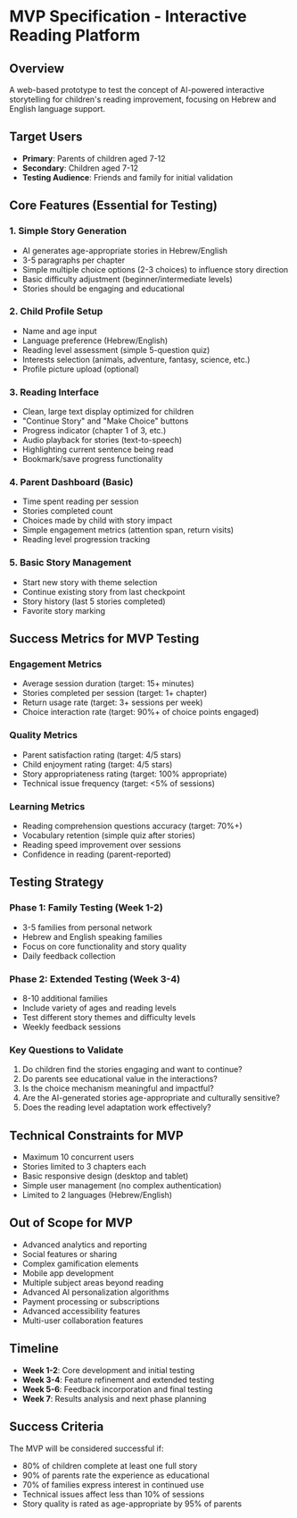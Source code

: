 # MVP Specification - Interactive Reading Platform

## Overview
A web-based prototype to test the concept of AI-powered interactive storytelling for children's reading improvement, focusing on Hebrew and English language support.

## Target Users
- **Primary**: Parents of children aged 7-12
- **Secondary**: Children aged 7-12
- **Testing Audience**: Friends and family for initial validation

## Core Features (Essential for Testing)

### 1. Simple Story Generation
- AI generates age-appropriate stories in Hebrew/English
- 3-5 paragraphs per chapter
- Simple multiple choice options (2-3 choices) to influence story direction
- Basic difficulty adjustment (beginner/intermediate levels)
- Stories should be engaging and educational

### 2. Child Profile Setup
- Name and age input
- Language preference (Hebrew/English)
- Reading level assessment (simple 5-question quiz)
- Interests selection (animals, adventure, fantasy, science, etc.)
- Profile picture upload (optional)

### 3. Reading Interface
- Clean, large text display optimized for children
- "Continue Story" and "Make Choice" buttons
- Progress indicator (chapter 1 of 3, etc.)
- Audio playback for stories (text-to-speech)
- Highlighting current sentence being read
- Bookmark/save progress functionality

### 4. Parent Dashboard (Basic)
- Time spent reading per session
- Stories completed count
- Choices made by child with story impact
- Simple engagement metrics (attention span, return visits)
- Reading level progression tracking

### 5. Basic Story Management
- Start new story with theme selection
- Continue existing story from last checkpoint
- Story history (last 5 stories completed)
- Favorite story marking

## Success Metrics for MVP Testing

### Engagement Metrics
- Average session duration (target: 15+ minutes)
- Stories completed per session (target: 1+ chapter)
- Return usage rate (target: 3+ sessions per week)
- Choice interaction rate (target: 90%+ of choice points engaged)

### Quality Metrics
- Parent satisfaction rating (target: 4/5 stars)
- Child enjoyment rating (target: 4/5 stars)
- Story appropriateness rating (target: 100% appropriate)
- Technical issue frequency (target: <5% of sessions)

### Learning Metrics
- Reading comprehension questions accuracy (target: 70%+)
- Vocabulary retention (simple quiz after stories)
- Reading speed improvement over sessions
- Confidence in reading (parent-reported)

## Testing Strategy

### Phase 1: Family Testing (Week 1-2)
- 3-5 families from personal network
- Hebrew and English speaking families
- Focus on core functionality and story quality
- Daily feedback collection

### Phase 2: Extended Testing (Week 3-4)
- 8-10 additional families
- Include variety of ages and reading levels
- Test different story themes and difficulty levels
- Weekly feedback sessions

### Key Questions to Validate
1. Do children find the stories engaging and want to continue?
2. Do parents see educational value in the interactions?
3. Is the choice mechanism meaningful and impactful?
4. Are the AI-generated stories age-appropriate and culturally sensitive?
5. Does the reading level adaptation work effectively?

## Technical Constraints for MVP
- Maximum 10 concurrent users
- Stories limited to 3 chapters each
- Basic responsive design (desktop and tablet)
- Simple user management (no complex authentication)
- Limited to 2 languages (Hebrew/English)

## Out of Scope for MVP
- Advanced analytics and reporting
- Social features or sharing
- Complex gamification elements
- Mobile app development
- Multiple subject areas beyond reading
- Advanced AI personalization algorithms
- Payment processing or subscriptions
- Advanced accessibility features
- Multi-user collaboration features

## Timeline
- **Week 1-2**: Core development and initial testing
- **Week 3-4**: Feature refinement and extended testing  
- **Week 5-6**: Feedback incorporation and final testing
- **Week 7**: Results analysis and next phase planning

## Success Criteria
The MVP will be considered successful if:
- 80% of children complete at least one full story
- 90% of parents rate the experience as educational
- 70% of families express interest in continued use
- Technical issues affect less than 10% of sessions
- Story quality is rated as age-appropriate by 95% of parents